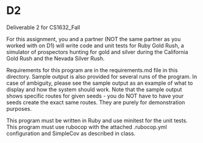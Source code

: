 # D2
Deliverable 2 for CS1632_Fall


For this assignment, you and a partner (NOT the same partner as you worked with on D1) will write code and unit tests for Ruby Gold Rush, a simulator of prospectors hunting for gold and silver during the California Gold Rush and the Nevada Silver Rush.

Requirements for this program are in the requirements.md file in this directory. Sample output is also provided for several runs of the program. In case of ambiguity, please see the sample output as an example of what to display and how the system should work. Note that the sample output shows specific routes for given seeds - you do NOT have to have your seeds create the exact same routes. They are purely for demonstration purposes.

This program must be written in Ruby and use minitest for the unit tests. This program must use rubocop with the attached .rubocop.yml configuration and SimpleCov as described in class.
